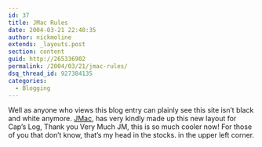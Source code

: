 ```yaml
---
id: 37
title: JMac Rules
date: 2004-03-21 22:40:35
author: nickmoline
extends: _layouts.post
section: content
guid: http://265336902
permalink: /2004/03/21/jmac-rules/
dsq_thread_id: 927384135
categories:
  - Blogging
---
```

Well as anyone who views this blog entry can plainly see this site isn&#8217;t black and white anymore. [JMac](http://www.jmaclabs.com/), has very kindly made up this new layout for Cap&#8217;s Log, Thank you Very Much JM, this is so much cooler now! For those of you that don&#8217;t know, that&#8217;s my head in the stocks. in the upper left corner.

